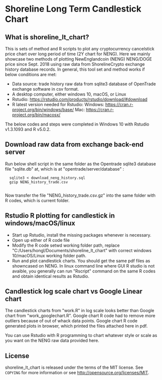 # Shoreline Long Term Candlestick Chart


## What is shoreline_lt_chart?

This is sets of method and R scripts to plot any cryptocurrency cancelstick price chart over long period of time (2Y chart for NENG). Here we mainly showcase two methods
of plotting NewEnglandcoin (NENG) NENG/DOGE price since Sept. 2018 using raw data from ShorelineCrypto exchange history database records. In general, this tool set and
method works if below conditions are met:

 - Data source: trade history raw data from sqlite3 database of OpenTrade exchange software in csv format. 
 - A desktop computer, either windows 10, macOS, or Linux
 - Rstudio:  https://rstudio.com/products/rstudio/download/#download
 - R latest version needed for Rstudio: Windows: https://cran.r-project.org/bin/windows/base/ Mac: https://cran.r-project.org/bin/macosx/

The below codes and steps were completed in Windows 10 with Rstudio v1.3.1093 and R v5.0.2.

## Download raw data from exchange back-end server
Run below shell script in the same folder as the Opentrade sqlite3 database file "sqlite.db" at, which is at "opentrade/server/database" :

```
  sqlite3 < download_neng_history.sql
  gzip NENG_history_trade.csv
  
```

Now transfer the file "NENG_history_trade.csv.gz" into the same folder with R codes, which is current folder.

## Rstudio R plotting for candlestick in windows/macOS/linux

 - Start up Rstudio,  install the missing packages whenever is necessary. 
 - Open up either of R code file
 - Modify the R code setwd working folder path, replace "C:/Users/hongl/Documents/shoreline_lt_chart" with correct windows 10/macOS/Linux working folder path.
 - Run and plot candlestick charts. You should get the same pdf files as showncased on NENG. In linux command line where GUI R studio is not avaible, you generally can run "Rscript" command on the same R codes and obtain identical results as Rstudio. 

## Candlestick log scale chart vs Google Linear chart

The candlestick charts from "work.R" in log scale looks better than Google chart from "work_googlechart.R".  Google chart R code had to remove more outliers because of out of whack data points.  Google chart R code generated plots in browser, which printed the files attached here in pdf. 

You can use Rstudio with R programming to chart whatever style or scale as you want on the NENG raw data provided here.

## License


shoreline_lt_chart is released under the terms of the MIT license. See `COPYING` for more
information or see http://opensource.org/licenses/MIT.


